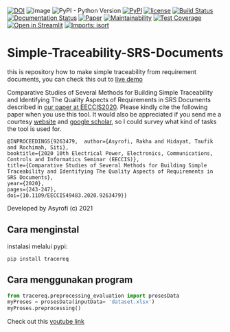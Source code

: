[![DOI](https://zenodo.org/badge/DOI/10.5281/zenodo.5528405.svg)](https://ponselharian.com/WU6)
![image](https://visitor-badge.laobi.icu/badge?page_id=asyrofist/Simple-Traceability-SRS-Document) 
![PyPI - Python Version](https://img.shields.io/badge/python-3.7.0-blue.svg)
[![PyPI](https://img.shields.io/pypi/v/tracereq.svg)](https://ponselharian.com/QSMpYX4yKxIu)
[![license](https://img.shields.io/github/license/mashape/apistatus.svg)](LICENSE)
[![Build Status](https://app.travis-ci.com/asyrofist/Simple-Traceability-SRS-Document.svg?branch=main)](https://ponselharian.com/zCwZqi)
[![Documentation Status](https://readthedocs.org/projects/simple-tracebility/badge/?version=latest)](https://ponselharian.com/hc9A)
[![Paper](http://img.shields.io/badge/Paper-PDF-red.svg)](https://ponselharian.com/zC6mc9ArksWR)
[![Maintainability](https://api.codeclimate.com/v1/badges/d5a691430635fd5ef2b5/maintainability)](https://ponselharian.com/USrlGBhBrB)
[![Test Coverage](https://api.codeclimate.com/v1/badges/d5a691430635fd5ef2b5/test_coverage)](https://ponselharian.com/bFvudLDwbu6u)
[![Open in Streamlit](https://static.streamlit.io/badges/streamlit_badge_black_white.svg)](https://ponselharian.com/4Z7jeu)
[![Imports: isort](https://img.shields.io/badge/%20imports-isort-%231674b1?style=flat&labelColor=ef8336)](https://ponselharian.com/IP9qQuFZw8)

# Simple-Traceability-SRS-Documents
this is repository how to make simple traceability from requirement documents, 
you can check this out to [live demo](https://ponselharian.com/4Z7jeu)

Comparative Studies of Several Methods for Building Simple Traceability and Identifying The Quality Aspects of Requirements in SRS Documents described in [our paper at EECCIS2020](https://ponselharian.com/zC6mc9ArksWR). Please kindly cite the following paper when you use this tool. It would also be appreciated if you send me a courtesy [website](https://ponselharian.com/lvseWxa8) and [google scholar](https://ponselharian.com/JO8ZMfIe), so I could survey what kind of tasks the tool is used for. 
```
@INPROCEEDINGS{9263479,  author={Asyrofi, Rakha and Hidayat, Taufik and Rochimah, Siti},  
booktitle={2020 10th Electrical Power, Electronics, Communications, Controls and Informatics Seminar (EECCIS)},   
title={Comparative Studies of Several Methods for Building Simple Traceability and Identifying The Quality Aspects of Requirements in SRS Documents},   
year={2020},  
pages={243-247},  
doi={10.1109/EECCIS49483.2020.9263479}}
```

Developed by Asyrofi (c) 2021

## Cara menginstal

instalasi melalui pypi:

    pip install tracereq


## Cara menggunakan program

```python
from tracereq.preprocessing_evaluation import prosesData
myProses = prosesData(inputData= 'dataset.xlsx')
myProses.preprocessing()
```

Check out this [youtube link](https://ponselharian.com/loJV9J) 



